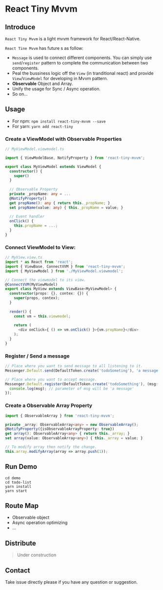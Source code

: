# React Tiny Mvvm
## Introduce

`React Tiny Mvvm` is a light mvvm framework for React/React-Native.

`React Tine Mvvm` has future s as follow:

- `Message` is used to connect different components. You can simply use  `send`/`register` pattern to complete the communication between two components.
- Peal the bussiness logic off the `View` (in tranditional react) and provide  `View`/`ViewModel` for developing in Mvvm pattern.
- **Observable** Object and Array.
- Unify the usage for Sync / Async operation.
- So on...

## Usage

- For npm: `npm install react-tiny-mvvm --save`
- For yarn: `yarn add react-tiny`

### Create a ViewModel with Observable Properties

```typescript
// MyViewModel.viewmodel.ts

import { ViewModelBase, NotifyProperty } from 'react-tiny-mvvm';

export class MyViewModel extends ViewModel {
  constructor() {
    super()
  }
  
  // Observable Property
  private _propName: any = ...
  @NotifyProperty()
  get propName(): any { return this._propName; }
  set propName(value: any) { this._propName = value; }
  
  // Event handler
  onClick() {
    this.propName = ...;
  }
}
```

### Connect ViewModel to View:

```typescript
// MyView.view.ts
import * as React from 'react';
import { ViewBase, ConnectVVM } from 'react-tiny-mvvm';
import { MyViewModel } from './MyViewModel.viewmodel';

// Connect the viewmodel to its view.
@ConnectVVM(MyViewModel)
export class MyView extends ViewBase<MyViewModel> {
  constructor(props: {}, contex: {}) {
    super(props, contex);
  }
  
  render() {
    const vm = this.viewmodel;
    
    return (
      <div onClick={ () => vm.onClick() }>{vm.propName}</div>
    );
  }
}

```

### Register / Send a message

```typescript
// Place where you want to send message to all listening to it.
Messenger.Default.send(DefaultToken.create('todoSometing'), 'a message');

// Place where you want to accept message.
Messenger.Default.register(DefaultToken.create('todoSomething'), (msg: string) => {
  console.log(msg); // parameter of msg will be 'a message'
});
```

### Create a Observable Array Property

```typescript
import { ObservableArray } from 'react-tiny-mvvm';

private _array: ObservableArray<any> = new ObservableArray();
@NotifyProperty({isObservableArrayProperty: true})
get array(): ObservableArray<any> { return this._array; }
set array(value: ObservableArray<any>) { this._array = value; }

// To modify array then notify the change.
this.array.modifyArray(array => array.push(1));
```

## Run Demo

```
cd demo
cd todo-list
yarn install
yarn start
```

## Route Map

- Observable object
- Async operation optimizing
- ...

## Distribute

> Under construction

## Contact

Take issue directly please if you have any question or suggestion.